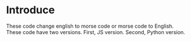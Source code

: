 # Introduce

These code change english to morse code or morse code to English.\
These code have two versions.
First, JS version.
Second, Python version.
